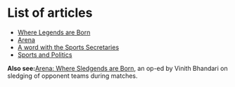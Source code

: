 <!-- TITLE: Arena 2018 Newsletter -->
<!-- SUBTITLE: The Arena Newsletter was released over a span of four days through the Arena 2018 Android App. -->

# List of articles
- [Where Legends are Born](/news/fests/arena-18/legendsborn)
- [Arena](/news/fests/arena-18/arena)
- [A word with the Sports Secretaries](/news/fests/arena-18/awordwiththesportssec)
- [Sports and Politics](/news/fests/arena-18/sports-politics)

**Also see:**[Arena: Where Sledgends are Born](/news/oped/arena-where-sledgends-are-born), an op-ed by Vinith Bhandari on sledging of opponent teams during matches.